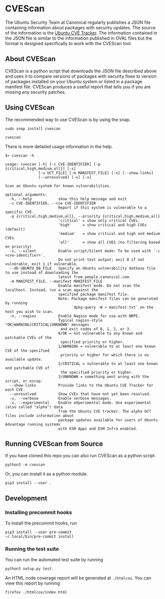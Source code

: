 # CVEScan

The Ubuntu Security Team at Canonical regularly publishes a JSON file containing
information about packages with security updates. The source of the information is
the [Ubuntu CVE Tracker](https://launchpad.net/ubuntu-cve-tracker). The information
contained in the JSON file is similar to the information published in OVAL files but
the format is designed specifically to work with the CVEScan tool.

## About CVEScan

CVEScan is a python script that downloads the JSON file described above
and uses it to compare versions of packages with security fixes to version of packages
installed on your Ubuntu system or listed in a package manifest file. CVEScan produces
a useful report that tells you if you are missing any security patches.

## Using CVEScan

The recommended way to use CVEScan is by using the snap.
```
sudo snap install cvescan
```
```
cvescan
```

There is more detailed usage information in the help.
```
$> cvescan -h

usage: cvescan [-h] [-c CVE-IDENTIFIER] [-p {critical,high,medium,all}] [-s]
               [-u UCT_FILE] [-m MANIFEST_FILE] [-n] [--show-links]
               [--unresolved] [-v] [-x]

Scan an Ubuntu system for known vulnerabilities.

optional arguments:
  -h, --help            show this help message and exit
  -c CVE-IDENTIFIER, --cve CVE-IDENTIFIER
                        Report if this system is vulnerable to a specific CVE.
  -p {critical,high,medium,all}, --priority {critical,high,medium,all}
                        'critical' = show only critical CVEs.
                        'high'     = show critical and high CVEs (default)
                        'medium'   = show critical and high and medium CVEs
                        'all'      = show all CVES (no filtering based on priority)
  -s, --silent          Enable script/Silent mode: To be used with '-c <cve-identifier>'.
                        Do not print text output; exit 0 if not vulnerable, exit 1 if vulnerable.
  --db UBUNTU_DB_FILE   Specify an Ubuntu vulnerability datbase file to use instead of downloading the
                        latest from people.canonical.com.
  -m MANIFEST_FILE, --manifest MANIFEST_FILE
                        Enable manifest mode. Do not scan the localhost. Instead, run a scan against the
                        specified package manifest file.
                        Note: Package manifest files can be generated by running
                              `dpkg-query -W > manifest.txt` on the host you wish to scan.
  -n, --nagios          Enable Nagios mode for use with NRPE.
                        Typical nagios-style "OK|WARNING|CRITICAL|UNKNOWN" messages
                         and exit codes of 0, 1, 2, or 3.
                        0/OK = not vulnerable to any known and patchable CVEs of the
                         specified priority or higher.
                        1/WARNING = vulnerable to at least one known CVE of the specified
                         priority or higher for which there is no available update.
                        2/CRITICAL = vulnerable to at least one known and patchable CVE of
                         the specified priority or higher.
                        3/UNKNOWN = something went wrong with the script, or oscap.
  --show-links          Provide links to the Ubuntu CVE Tracker for each CVE.
  --unresolved          Show CVEs that have not yet been resolved.
  -v, --verbose         Enable verbose messages.
  -x, --experimental    Enable eXperimental mode. Use experimental (also called "alpha") data
                        from the Ubuntu CVE tracker. The alpha UCT files include information about
                        package updates available for users of Ubuntu Advantage running systems
                        with ESM Apps and ESM Infra enabled.
```

## Running CVEScan from Source

If you have cloned this repo you can also run CVEScan as a python script.
```
python3 -m cvescan
```

Or, you can install it as a python module.
```
pip3 install --user .
```

## Development

### Installing precommit hooks
To install the precommit hooks, run

    pip3 install --user pre-commit
    ~/.local/bin/pre-commit install

### Running the test suite
You can run the automated test suite by running

    python3 setup.py test.

An HTML code coverage report will be generated at `./htmlcov`. You can view
this report by running

    firefox ./htmlcov/index.html
